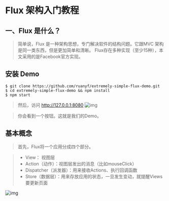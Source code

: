 # Flux 架构入门教程

## 一、Flux 是什么？

>简单说，Flux 是一种架构思想，专门解决软件的结构问题。它跟MVC 架构是同一类东西，但是更加简单和清晰。
>Flux存在多种实现（至少15种），本文采用的是Facebook官方实现。
## 安装 Demo
    $ git clone https://github.com/ruanyf/extremely-simple-flux-demo.git
    $ cd extremely-simple-flux-demo && npm install
    $ npm start
>然后，访问 http://127.0.0.1:8080
    ![img](http://www.ruanyifeng.com/blogimg/asset/2016/bg2016011502.png)

>你会看到一个按钮。这就是我们的Demo。
## 基本概念
>首先，Flux将一个应用分成四个部分。

> + View： 视图层
> + Action（动作）：视图层发出的消息（比如mouseClick）
> + Dispatcher（派发器）：用来接收Actions、执行回调函数
> + Store（数据层）：用来存放应用的状态，一旦发生变动，就提醒Views要更新页面

![img](http://www.ruanyifeng.com/blogimg/asset/2016/bg2016011503.png)